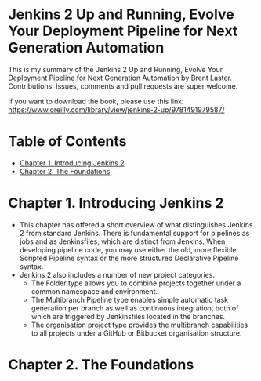 # Jenkins 2 Up and Running, Evolve Your Deployment Pipeline for Next Generation Automation
This is my summary of the Jenkins 2 Up and Running, Evolve Your Deployment Pipeline for Next Generation Automation by Brent Laster. Contributions: Issues, comments and pull requests are super welcome.  


If you want to download the book, please use this link: 
https://www.oreilly.com/library/view/jenkins-2-up/9781491979587/ 

<!-- TOC depthFrom:1 depthTo:6 withLinks:1 updateOnSave:1 orderedList:0 -->  
# Table of Contents  
- [Chapter 1. Introducing Jenkins 2](#chapter-1-introducing-jenkins-2)  
- [Chapter 2. The Foundations](#chapter-2-the-foundations)  
<!-- /TOC -->  

# Chapter 1. Introducing Jenkins 2
- This chapter has offered a short overview of what distinguishes Jenkins 2 from standard Jenkins. There is fundamental support for pipelines as jobs and as Jenkinsfiles, which are distinct from Jenkins. When developing pipeline code, you may use either the old, more flexible Scripted Pipeline syntax or the more structured Declarative Pipeline syntax.
- Jenkins 2 also includes a number of new project categories. 
	- The Folder type allows you to combine projects together under a common namespace and environment. 
	- The Multibranch Pipeline type enables simple automatic task generation per branch as well as continuous integration, both of which are triggered by Jenkinsfiles located in the branches.
	- The organisation project type provides the multibranch capabilities to all projects under a GitHub or Bitbucket organisation structure.
# Chapter 2. The Foundations